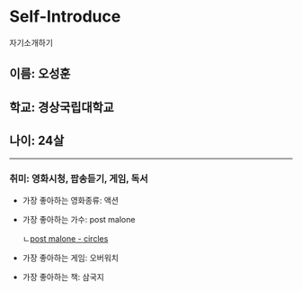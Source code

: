# **Self-Introduce**
자기소개하기
## 이름: 오성훈
## 학교: 경상국립대학교
## 나이: 24살
--------------------------
### 취미: 영화시청, 팝송듣기, 게임, 독서


- 가장 좋아하는 영화종류: 액션
- 가장 좋아하는 가수: post malone

    ㄴ[post malone - circles](https://youtu.be/wXhTHyIgQ_U)
- 가장 좋아하는 게임: 오버워치
- 가장 좋아하는 책: 삼국지


